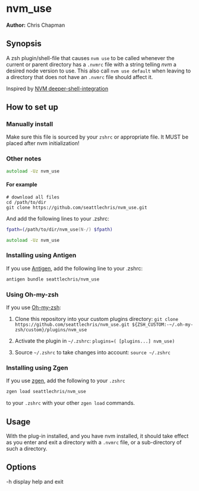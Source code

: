 # nvm_use

**Author:** Chris Chapman

## Synopsis

A zsh plugin/shell-file that causes `nvm use` to be called whenever the current
or parent directory has a `.nvmrc` file with a string telling _nvm_ a desired
node version to use. This also call `nvm use default` when leaving to a
directory that does not have an `.nvmrc` file should affect it.

Inspired by [NVM deeper-shell-integration](https://github.com/nvm-sh/nvm#deeper-shell-integration)

## How to set up

### Manually install

Make sure this file is sourced by your `zshrc` or appropriate file.
It MUST be placed after nvm initialization!

### Other notes

```zsh
autoload -Uz nvm_use
```

#### For example

```shell
# download all files
cd /path/to/dir
git clone https://github.com/seattlechris/nvm_use.git
```

And add the following lines to your .zshrc:

```zsh
fpath=(/path/to/dir/nvm_use(N-/) $fpath)

autoload -Uz nvm_use
```

### Installing using Antigen

If you use [Antigen](https://github.com/zsh-users/antigen), add the following line to your .zshrc:

```zsh
antigen bundle seattlechris/nvm_use
```

### Using Oh-my-zsh

If you use [Oh-my-zsh](https://github.com/robbyrussell/oh-my-zsh):

1. Clone this repository into your custom plugins directory:
    `git clone https://github.com/seattlechris/nvm_use.git ${ZSH_CUSTOM:-~/.oh-my-zsh/custom}/plugins/nvm_use`

2. Activate the plugin in `~/.zshrc`:
    `plugins=( [plugins...] nvm_use)`

3. Source `~/.zshrc`  to take changes into account:
    `source ~/.zshrc`

### Installing using Zgen

If you use [zgen](https://github.com/tarjoilija/zgen), add the following to your `.zshrc`

```zsh
zgen load seattlechris/nvm_use
```

to your `.zshrc` with your other `zgen load` commands.

## Usage

With the plug-in installed, and you have nvm installed, it should take effect as you enter and exit a directory with a `.nvmrc` file, or a sub-directory of such a directory.

## Options

-h display help and exit
